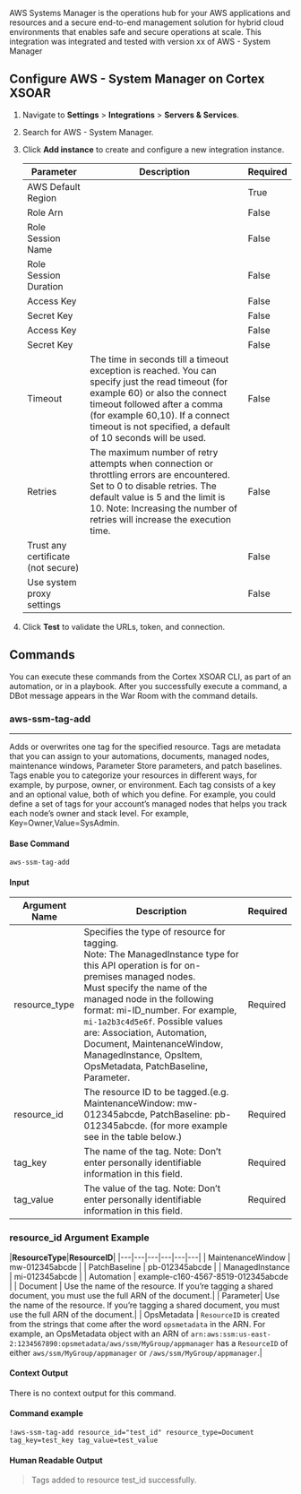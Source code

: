 AWS Systems Manager is the operations hub for your AWS applications and resources and a secure end-to-end management solution for hybrid cloud environments that enables safe and secure operations at scale.
This integration was integrated and tested with version xx of AWS - System Manager

## Configure AWS - System Manager on Cortex XSOAR

1. Navigate to **Settings** > **Integrations** > **Servers & Services**.
2. Search for AWS - System Manager.
3. Click **Add instance** to create and configure a new integration instance.

    | **Parameter** | **Description** | **Required** |
    | --- | --- | --- |
    | AWS Default Region |  | True |
    | Role Arn |  | False |
    | Role Session Name |  | False |
    | Role Session Duration |  | False |
    | Access Key |  | False |
    | Secret Key |  | False |
    | Access Key |  | False |
    | Secret Key |  | False |
    | Timeout | The time in seconds till a timeout exception is reached. You can specify just the read timeout \(for example 60\) or also the connect timeout followed after a comma \(for example 60,10\). If a connect timeout is not specified, a default of 10 seconds will be used. | False |
    | Retries | The maximum number of retry attempts when connection or throttling errors are encountered. Set to 0 to disable retries. The default value is 5 and the limit is 10. Note: Increasing the number of retries will increase the execution time. | False |
    | Trust any certificate (not secure) |  | False |
    | Use system proxy settings |  | False |

4. Click **Test** to validate the URLs, token, and connection.

## Commands

You can execute these commands from the Cortex XSOAR CLI, as part of an automation, or in a playbook.
After you successfully execute a command, a DBot message appears in the War Room with the command details.

### aws-ssm-tag-add

***
Adds or overwrites one tag for the specified resource.
Tags are metadata that you can assign to your automations, documents, managed nodes, maintenance windows, Parameter Store parameters, and patch baselines.
Tags enable you to categorize your resources in different ways, for example, by purpose, owner, or environment.
Each tag consists of a key and an optional value, both of which you define.
For example, you could define a set of tags for your account’s managed nodes that helps you track each node’s owner and stack level.
For example, Key=Owner,Value=SysAdmin.

#### Base Command

`aws-ssm-tag-add`

#### Input

| **Argument Name** | **Description** | **Required** |
| --- | --- | --- |
| resource_type | Specifies the type of resource for tagging.<br/>Note: The ManagedInstance type for this API operation is for on-premises managed nodes.<br/>Must specify the name of the managed node in the following format: mi-ID_number. For example, ``mi-1a2b3c4d5e6f``. Possible values are: Association, Automation, Document, MaintenanceWindow, ManagedInstance, OpsItem, OpsMetadata, PatchBaseline, Parameter. | Required | 
| resource_id | The resource ID to be tagged.(e.g. MaintenanceWindow: mw-012345abcde, PatchBaseline: pb-012345abcde. (for more example see in the table below.) | Required | 
| tag_key | The name of the tag. Note: Don’t enter personally identifiable information in this field. | Required | 
| tag_value | The value of the tag. Note: Don’t enter personally identifiable information in this field. | Required | 


### resource_id Argument Example

|**ResourceType**|**ResourceID**|
|---|---|---|---|---|---|
| MaintenanceWindow | mw-012345abcde |
| PatchBaseline | pb-012345abcde |
| ManagedInstance | mi-012345abcde |
| Automation | example-c160-4567-8519-012345abcde |
| Document | Use the name of the resource. If you’re tagging a shared document, you must use the full ARN of the document.|
| Parameter| Use the name of the resource. If you’re tagging a shared document, you must use the full ARN of the document.|
| OpsMetadata | `ResourceID` is created from the strings that come after the word `opsmetadata` in the ARN. For example, an OpsMetadata object with an ARN of `arn:aws:ssm:us-east-2:1234567890:opsmetadata/aws/ssm/MyGroup/appmanager` has a `ResourceID` of either `aws/ssm/MyGroup/appmanager` or `/aws/ssm/MyGroup/appmanager`.|


#### Context Output

There is no context output for this command.
#### Command example
```!aws-ssm-tag-add resource_id="test_id" resource_type=Document tag_key=test_key tag_value=test_value```
#### Human Readable Output

>Tags added to resource test_id successfully.

